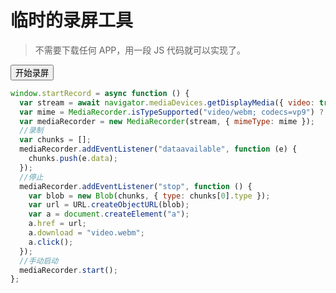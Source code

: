 <script>
    window.startRecord = async function () {
        var stream = await navigator.mediaDevices.getDisplayMedia({ video: true });
        var mime = MediaRecorder.isTypeSupported("video/webm; codecs=vp9") ? "video/webm; codecs=vp9" : "video/webm";
        var mediaRecorder = new MediaRecorder(stream, { mimeType: mime });
        //录制
        var chunks = [];
        mediaRecorder.addEventListener("dataavailable", function (e) {
            chunks.push(e.data);
        });
        //停止
        mediaRecorder.addEventListener("stop", function () {
            var blob = new Blob(chunks, { type: chunks[0].type });
            var url = URL.createObjectURL(blob);
            var a = document.createElement("a");
            a.href = url;
            a.download = "video.webm";
            a.click();
        });
        //手动启动
        mediaRecorder.start();
    }
</script>

# 临时的录屏工具

> 不需要下载任何 APP，用一段 JS 代码就可以实现了。

<button
class="m-2 text-xs border rounded"
onclick="startRecord()">开始录屏</button>

```javascript
window.startRecord = async function () {
  var stream = await navigator.mediaDevices.getDisplayMedia({ video: true });
  var mime = MediaRecorder.isTypeSupported("video/webm; codecs=vp9") ? "video/webm; codecs=vp9" : "video/webm";
  var mediaRecorder = new MediaRecorder(stream, { mimeType: mime });
  //录制
  var chunks = [];
  mediaRecorder.addEventListener("dataavailable", function (e) {
    chunks.push(e.data);
  });
  //停止
  mediaRecorder.addEventListener("stop", function () {
    var blob = new Blob(chunks, { type: chunks[0].type });
    var url = URL.createObjectURL(blob);
    var a = document.createElement("a");
    a.href = url;
    a.download = "video.webm";
    a.click();
  });
  //手动启动
  mediaRecorder.start();
};
```
